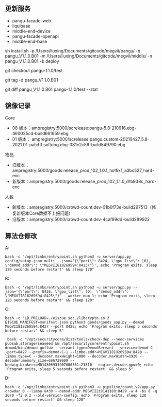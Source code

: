## 更新服务

- pangu-facade-web
- liquibase
- middle-end-device
- pangu-facade-openapi
- middle-end-base









sh install.sh -p /Users/liuxing/Documents/gitcode/megvii/pangu/ -q pangu_V1.1.0.B01 -m /Users/liuxing/Documents/gitcode/megvii/middle/ -n pangu_V1.1.0.B01 -b deploy



git checkout pangu-1.1.0/test

git tag -d pangu_V1.1.0.B01

git diff pangu_V1.1.0.B01 pangu-1.1.0/test --stat



## 镜像记录

Core 

- 08 版本：ampregistry:5000/screlease:pangu-5.8-210916.ebg-460025cd-build661659.ebg
- 01 版本： ampregistry:5000/screlease:pangu.custom-20210427_5.8-2021.01-patch1.softdog.ebg-081e2c56-build549790.ebg

物品

- 旧版本：ampregistry:5000/goods:release_prod_102_1.0.1_hotfix1_a3bc527_hard-enc
- 新版本：ampregistry:5000/goods:release_prod_102_1.1.0_d1b938c_hard-enc

人数

- 新版本：ampregistry:5000/crowd-count:dev-01b0f73e-build297513（修复新版本Core数据不上报问题）
- 旧版本：ampregistry:5000/crowd-count:dev-4caf89dd-build289922



## 算法仓修改

A:

```
bash -c "/opt/limbo/entrypoint.sh python3 -u server/app.py config/setup.json multi --json='{\"port\": 8424, \"gpu_list\": [0], \"demod_addr\": \"MEGVII818269594:8423\"}'; echo 'Program exits, sleep 120 seconds before restart' && sleep 120" 
```



B:

```
bash -c "/opt/limbo/entrypoint.sh python3 -u server/app.py --json='{\"port\": 8426, \"gpu_list\": [0], \"demod_addr\": \"MEGVII818269594:8425\"}' --worker_num 1; echo 'Program exits, sleep 120 seconds before restart' && sleep 120"
```



C:

```
bash -c "LD_PRELOAD=./eiscue.so:./libcrypto.so.3 EISCUE_MANIFEST=manifest.json python3 goods/goods_app.py --demod MEGVII818269594:8427 --port 8428; echo 'Program exits, sleep 5 seconds before restart' && sleep 5"
```

```
 bash -c "/opt/securitycore/dist/tools/check-dep --need-services pubsub,storage/seaweed && /opt/securitycore/entrypoint.sh demod/bin/demod-goflow --servant-type=DemodServant --service=demod-C --port=8427 --prefix=demod-C-1 --limbo.addr=MEGVII818269594:8428 --limbo.type=C --decoder.maxHeight=1080 --decoder.maxWidth=1920 --decoder.memory_size=696729600 --hedwig.brokers=M014300931907000351:23310 --engine.decode.gpu=0; echo 'Program exits, sleep 5 seconds before restart' && sleep 5"
```



D:

```
bash -c "/opt/limbo/entrypoint.sh python3 -u pipeline/count_v2/app.py crowdar 0 --limbo 8430 --demod-addr MEGVII219141189:8429 -w 4 -bs 8 -q 2070 -fi 0.2 --old-version-config; echo 'Program exits, sleep 120 seconds before restart' && sleep 120"
```



